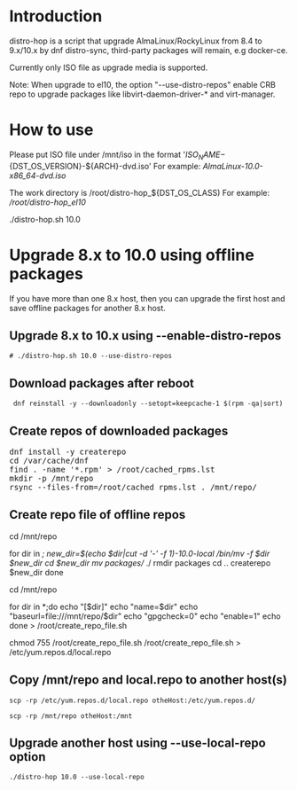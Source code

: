 # Introduction

distro-hop is a script that upgrade AlmaLinux/RockyLinux from 8.4 to 9.x/10.x by dnf distro-sync, third-party packages will remain, e.g docker-ce. 

Currently only ISO file as upgrade media is supported.

Note: When upgrade to el10, the option "--use-distro-repos" enable CRB repo to upgrade packages like libvirt-daemon-driver-* and virt-manager.

# How to use

Please put ISO file under /mnt/iso in the format '${ISO_NAME}-${DST_OS_VERSION}-${ARCH}-dvd.iso'
For example: *AlmaLinux-10.0-x86_64-dvd.iso*

The work directory is /root/distro-hop_${DST_OS_CLASS)
For example: */root/distro-hop_el10*

./distro-hop.sh 10.0

# Upgrade 8.x to 10.0 using offline packages

If you have more than one 8.x host, then you can upgrade the first host and save offline packages for another 8.x host.

## Upgrade 8.x to 10.x using --enable-distro-repos

`# ./distro-hop.sh 10.0 --use-distro-repos`

## Download packages after reboot

` dnf reinstall -y --downloadonly --setopt=keepcache-1 $(rpm -qa|sort)` 

## Create repos of downloaded packages

<pre>
dnf install -y createrepo
cd /var/cache/dnf
find . -name '*.rpm' > /root/cached_rpms.lst
mkdir -p /mnt/repo
rsync --files-from=/root/cached_rpms.lst . /mnt/repo/
</pre>

## Create repo file of offline repos

<pr>
cd /mnt/repo

for dir in *;
    new_dir=$(echo $dir|cut -d '-' -f 1)-10.0-local
    /bin/mv -f $dir $new_dir
    cd $new_dir
    mv packages/* ./
    rmdir packages
    cd ..
    createrepo $new_dir
done

cd /mnt/repo

for dir in *;do
    echo "[$dir]"
    echo "name=$dir"
    echo "baseurl=file:///mnt/repo/$dir"
    echo "gpgcheck=0"
    echo "enable=1"
    echo
done > /root/create_repo_file.sh

chmod 755 /root/create_repo_file.sh
/root/create_repo_file.sh > /etc/yum.repos.d/local.repo
</pre>

## Copy /mnt/repo and local.repo to another host(s)

`scp -rp /etc/yum.repos.d/local.repo otheHost:/etc/yum.repos.d/`<br/>

`scp -rp /mnt/repo otheHost:/mnt`

## Upgrade another host using --use-local-repo option

`./distro-hop 10.0 --use-local-repo`
